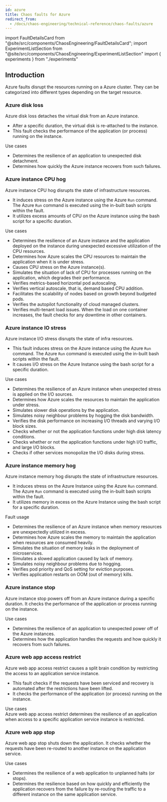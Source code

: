 ```yaml
---
id: azure
title: Chaos faults for Azure
redirect_from:
  - /docs/chaos-engineering/technical-reference/chaos-faults/azure
---
```


<!-- Import statement for Custom Components -->

import FaultDetailsCard from "@site/src/components/ChaosEngineering/FaultDetailsCard";
import ExperimentListSection from "@site/src/components/ChaosEngineering/ExperimentListSection"
import { experiments } from "./experiments"

<!-- Heading Description -->

## Introduction

Azure faults disrupt the resources running on a Azure cluster. They can be categorized into different types depending on the target resource. 

<ExperimentListSection experiments={experiments} />

<FaultDetailsCard category="azure">

### Azure disk loss

Azure disk loss detaches the virtual disk from an Azure instance. 
- After a specific duration, the virtual disk is re-attached to the instance. 
- This fault checks the performance of the application (or process) running on the instance.

<accordion color="green">
<summary>Use cases</summary>

- Determines the resilience of an application to unexpected disk detachment. 
- Determines how quickly the Azure instance recovers from such failures. 

</accordion>

</FaultDetailsCard>


<FaultDetailsCard category="azure">

### Azure instance CPU hog

Azure instance CPU hog disrupts the state of infrastructure resources. 
- It induces stress on the Azure instance using the Azure `Run` command. The Azure `Run` command is executed using the in-built bash scripts within the fault.
- It utilizes excess amounts of CPU on the Azure instance using the bash script for a specific duration.


<accordion color="green">
<summary>Use cases</summary>

- Determines the resilience of an Azure instance and the application deployed on the instance during unexpected excessive utilization of the CPU resources. 
- Determines how Azure scales the CPU resources to maintain the application when it is under stress. 
- Causes CPU stress on the Azure instance(s). 
- Simulates the situation of lack of CPU for processes running on the application, which degrades their performance. 
- Verifies metrics-based horizontal pod autoscaling.
- Verifies vertical autoscale, that is, demand based CPU addition. 
- Facilitates the scalability of nodes based on growth beyond budgeted pods. 
- Verifies the autopilot functionality of cloud managed clusters. 
- Verifies multi-tenant load issues. When the load on one container increases, the fault checks for any downtime in other containers. 

</accordion>

</FaultDetailsCard>

<FaultDetailsCard category="azure">

### Azure instance IO stress

Azure instance I/O stress disrupts the state of infra resources. 
- This fault induces stress on the Azure instance using the Azure `Run` command. The Azure `Run` command is executed using the in-built bash scripts within the fault.
- It causes I/O stress on the Azure Instance using the bash script for a specific duration.


<accordion color="green">
<summary>Use cases</summary>

- Determines the resilience of an Azure instance when unexpected stress is applied on the I/O sources. 
- Determines how Azure scales the resources to maintain the application under stress. 
- Simulates slower disk operations by the application.
- Simulates noisy neighbour problems by hogging the disk bandwidth. 
- Verifies the disk performance on increasing I/O threads and varying I/O block sizes. 
- Checks whether or not the application functions under high disk latency conditions.
- Checks whether or not the application functions under high I/O traffic, and large I/O blocks.
- Checks if other services monopolize the I/O disks during stress. 

</accordion>

</FaultDetailsCard>


<FaultDetailsCard category="azure">


### Azure instance memory hog

Azure instance memory hog disrupts the state of infrastructure resources. 
- It induces stress on the Azure Instance using the Azure `Run` command. The Azure `Run` command is executed using the in-built bash scripts within the fault.
- It utilizes memory in excess on the Azure Instance using the bash script for a specific duration.

<accordion color="green">
<summary>Fault usage</summary>

- Determines the resilience of an Azure instance when memory resources are unexpectedly utilized in excess. 
- Determines how Azure scales the memory to maintain the application when resources are consumed heavily. 
- Simulates the situation of memory leaks in the deployment of microservices.
- Simulates a slowed application caused by lack of memory.
- Simulates noisy neighbour problems due to hogging. 
- Verifies pod priority and QoS setting for eviction purposes. 
- Verifies application restarts on OOM (out of memory) kills.

</accordion>

</FaultDetailsCard>


<FaultDetailsCard category="azure">

### Azure instance stop

Azure instance stop powers off from an Azure instance during a specific duration. It checks the performance of the application or process running on the instance.


<accordion color="green">
<summary>Use cases</summary>

- Determines the resilience of an application to unexpected power off of the Azure instances. 
- Determines how the application handles the requests and how quickly it recovers from such failures.

</accordion>

</FaultDetailsCard>


<FaultDetailsCard category="azure">


### Azure web app access restrict

Azure web app access restrict causes a split brain condition by restricting the access to an application service instance.
- This fault checks if the requests have been serviced and recovery is automated after the restrictions have been lifted.
- It checks the performance of the application (or process) running on the instance.

<accordion color="green">
<summary>Use cases</summary>
Azure web app access restrict determines the resilience of an application when access to a specific application service instance is restricted.
</accordion>

</FaultDetailsCard>

<FaultDetailsCard category="azure">

### Azure web app stop

Azure web app stop shuts down the application. It checks whether the requests have been re-routed to another instance on the application service.


<accordion color="green">
<summary>Use cases</summary>

- Determines the resilience of a web application to unplanned halts (or stops). 
- Determines the resilience based on how quickly and efficiently the application recovers from the failure by re-routing the traffic to a different instance on the same application service.

</accordion>

</FaultDetailsCard>

